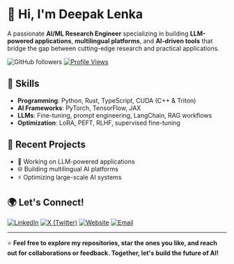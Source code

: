 # 👋 Hi, I'm Deepak Lenka 

A passionate **AI/ML Research Engineer** specializing in building **LLM-powered applications**, **multilingual platforms**, and **AI-driven tools** that bridge the gap between cutting-edge research and practical applications.

![GitHub followers](https://img.shields.io/github/followers/deepak-lenka?style=social)
[![Profile Views](https://komarev.com/ghpvc/?username=deepak-lenka&color=blue)](https://github.com/deepak-lenka)

## 📜 Skills

- **Programming**: Python, Rust, TypeScript, CUDA (C++ & Triton)
- **AI Frameworks**: PyTorch, TensorFlow, JAX
- **LLMs**: Fine-tuning, prompt engineering, LangChain, RAG workflows
- **Optimization**: LoRA, PEFT, RLHF, supervised fine-tuning

## 🎯 Recent Projects

- 🤖 Working on LLM-powered applications
- 🌐 Building multilingual AI platforms
- ⚡ Optimizing large-scale AI systems

## 🌍 Let's Connect!

[![LinkedIn](https://img.shields.io/badge/-LinkedIn-blue?logo=linkedin)](https://www.linkedin.com/in/deepak-lenka-4006b7249/)
[![X (Twitter)](https://img.shields.io/badge/-X-000000?logo=x&logoColor=white)](https://x.com/iamdeepaklenka)
[![Website](https://img.shields.io/badge/Website-notion-black)](https://deepaklenka.notion.site)
[![Email](https://img.shields.io/badge/Email-iamdeepak034%40gmail.com-red)](mailto:iamdeepak034@gmail.com)

---

<!-- BLOG-POST-LIST:START -->
<!-- Add your blog posts here or remove this section if not applicable -->
<!-- BLOG-POST-LIST:END -->

⭐️ **Feel free to explore my repositories, star the ones you like, and reach out for collaborations or feedback. Together, let's build the future of AI!**
